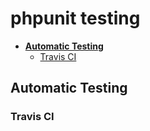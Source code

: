 # phpunit testing

* __[Automatic Testing](#)__
	* [Travis CI](#)

## Automatic Testing

### Travis CI